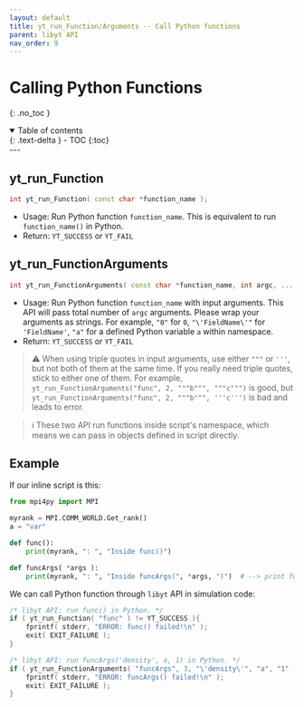 ```yaml
---
layout: default
title: yt_run_Function/Arguments -- Call Python functions
parent: libyt API
nav_order: 9
---
```

# Calling Python Functions
{: .no_toc }
<details open markdown="block">
  <summary>
    Table of contents
  </summary>
  {: .text-delta }
- TOC
{:toc}
</details>
---

## yt\_run\_Function
```cpp
int yt_run_Function( const char *function_name );
```
- Usage: Run Python function `function_name`. This is equivalent to run `function_name()` in Python.
- Return: `YT_SUCCESS` or `YT_FAIL`

## yt\_run\_FunctionArguments
```cpp
int yt_run_FunctionArguments( const char *function_name, int argc, ... );
```
- Usage: Run Python function `function_name` with input arguments. This API will pass total number of `argc` arguments. Please wrap your arguments as strings. For example, `"0"` for `0`, `"\'FieldName\'"` for `'FieldName'`, `"a"` for a defined Python variable `a` within namespace.
- Return: `YT_SUCCESS` or `YT_FAIL`
> :warning: When using triple quotes in input arguments, use either `"""` or `'''`, but not both of them at the same time. If you really need triple quotes, stick to either one of them. For example, `yt_run_FunctionArguments("func", 2, """b""", """c""")` is good, but `yt_run_FunctionArguments("func", 2, """b""", '''c''')` is bad and leads to error.

> :information_source: These two API run functions inside script's namespace, which means we can pass in objects defined in script directly.


## Example
If our inline script is this:

```python
from mpi4py import MPI

myrank = MPI.COMM_WORLD.Get_rank()
a = "var"

def func():  
    print(myrank, ": ", "Inside func()")

def funcArgs( *args ):
    print(myrank, ": ", "Inside funcArgs(", *args, ")")  # --> print funcArgs(density var 1)
```

We can call Python function through `libyt` API in simulation code:

```cpp
/* libyt API: run func() in Python. */
if ( yt_run_Function( "func" ) != YT_SUCCESS ){  
    fprintf( stderr, "ERROR: func() failed!\n" );
    exit( EXIT_FAILURE );  
}

/* libyt API: run funcArgs('density', a, 1) in Python. */
if ( yt_run_FunctionArguments( "funcArgs", 3, "\'density\'", "a", "1" ) != YT_SUCCESS ){
    fprintf( stderr, "ERROR: funcArgs() failed!\n" );  
    exit( EXIT_FAILURE );  
}
```
